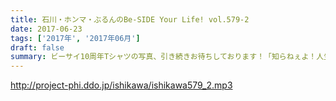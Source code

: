 ```yaml
---
title: 石川・ホンマ・ぶるんのBe-SIDE Your Life! vol.579-2
date: 2017-06-23
tags: ['2017年', '2017年06月']
draft: false
summary: ビーサイ10周年Tシャツの写真、引き続きお待ちしております！「知らねぇよ！人生相談」SAITO
---
```


http://project-phi.ddo.jp/ishikawa/ishikawa579_2.mp3
